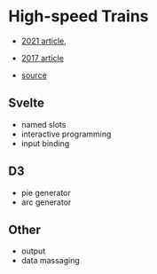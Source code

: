 # High-speed Trains

- [2021 article](https://www.lemonde.fr/les-decodeurs/article/2021/09/17/quarante-ans-de-tgv-comment-les-grandes-villes-se-sont-rapprochees-de-paris_6095031_4355770.html),

- [2017 article](https://www.lemonde.fr/les-decodeurs/visuel/2017/07/01/comment-le-tgv-a-retreci-la-france_5154203_4355770.html)

- [source](https://ressources.data.sncf.com/explore/dataset/meilleurs-temps-des-parcours-des-trains/table/?disjunctive.relations&dataChart=eyJxdWVyaWVzIjpbeyJjb25maWciOnsiZGF0YXNldCI6Im1laWxsZXVycy10ZW1wcy1kZXMtcGFyY291cnMtZGVzLXRyYWlucyIsIm9wdGlvbnMiOnsiZGlzanVuY3RpdmUucmVsYXRpb25zIjp0cnVlfX0sImNoYXJ0cyI6W3sidHlwZSI6ImNvbHVtbiIsImZ1bmMiOiJBVkciLCJ5QXhpcyI6IjE5ODJfMCIsInNjaWVudGlmaWNEaXNwbGF5Ijp0cnVlLCJjb2xvciI6IiM2NmMyYTUifV0sInhBeGlzIjoicmVsYXRpb25zIiwibWF4cG9pbnRzIjo1MCwic29ydCI6IiJ9XSwidGltZXNjYWxlIjoiIn0%3D)

## Svelte

- named slots
- interactive programming
- input binding

## D3

- pie generator
- arc generator

## Other

- output
- data massaging
